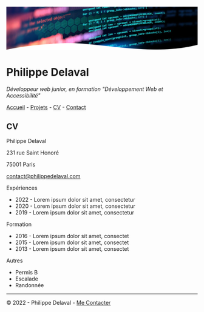 ![dev picture](/images/header.png)

# Philippe Delaval

*Développeur web junior, en formation "Développement Web et Accessibilité"*

[Accueil](README.md) -
[Projets](projets.md) -
[CV](cv.md) -
[Contact](contact.md)

## CV

Philippe Delaval

231 rue Saint Honoré

75001 Paris

contact@philippedelaval.com

Expériences

- 2022 - Lorem ipsum dolor sit amet, consectetur
- 2020 - Lorem ipsum dolor sit amet, consectetur
- 2019 - Lorem ipsum dolor sit amet, consectetur

Formation

- 2016 - Lorem ipsum dolor sit amet, consectet
- 2015 - Lorem ipsum dolor sit amet, consectet
- 2013 - Lorem ipsum dolor sit amet, consectet

Autres

- Permis B
- Escalade
- Randonnée

---
© 2022 - Philippe Delaval - [Me Contacter](klareg@gmail.com)